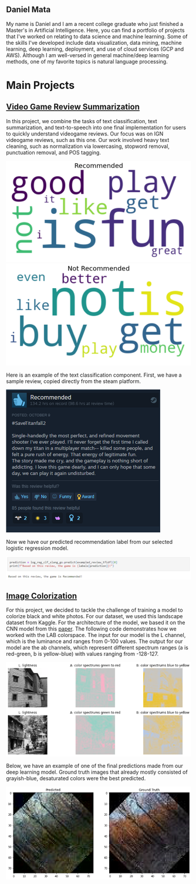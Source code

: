 ## Daniel Mata
My name is Daniel and I am a recent college graduate who just finished a Master's in Artificial Intelligence. Here, you can find a portfolio of projects that I've worked on relating to data science and machine learning. Some of the skills I've developed include data visualization, data mining, machine learning, deep learning, deployment, and use of cloud services (GCP and AWS). Although I am well-versed in general machine/deep learning methods, one of my favorite topics is natural language processing. 

# Main Projects
## [Video Game Review Summarization](https://github.com/loriylo/video_game__review_NLP)
In this project, we combine the tasks of text classification, text summarization, and text-to-speech into one final implementation for users to quickly understand videogame reviews. Our focus was on IGN videogame reviews, such as this one. Our work involved heavy text cleaning, such as normalization via lowercasing, stopword removal, punctuation removal, and POS tagging.

![recommended wordcloud](https://github.com/loriylo/video_game__review_NLP/blob/main/images/recommended.png)
![not recommended wordcloud](https://github.com/loriylo/video_game__review_NLP/blob/main/images/not%20recommended.png)

Here is an example of the text classification component. First, we have a sample review, copied directly from the steam platform.

![steam game review](https://github.com/loriylo/video_game__review_NLP/blob/main/images/steam%20review%20ground%20truth.png)

Now we have our predicted recommendation label from our selected logistic regression model.

![predicted label](https://github.com/loriylo/video_game__review_NLP/blob/main/images/game%20review%20prediction.png)

## [Image Colorization](https://github.com/daniel-m777/image_colorization)
For this project, we decided to tackle the challenge of training a model to colorize black and white photos. For our dataset, we used this landscape dataset from Kaggle. For the architecture of the model, we based it on the CNN model from this [paper](https://arxiv.org/pdf/1603.08511.pdf). The following code demonstrates how we worked with the LAB colorspace. The input for our model is the L channel, which is the luminance and ranges from 0-100 values. The output for our model are the ab channels, which represent different spectrum ranges (a is red-green, b is yellow-blue) with values ranging from -128-127.

![Lab colorspace](https://github.com/daniel-m777/image_colorization/blob/main/images/lab%20colorspace.png)

Below, we have an example of one of the final predictions made from our deep learning model. Ground truth images that already mostly consisted of grayish-blue, desaturated colors were the best predicted.

![Image prediction](https://github.com/daniel-m777/image_colorization/blob/main/images/prediction.png)

